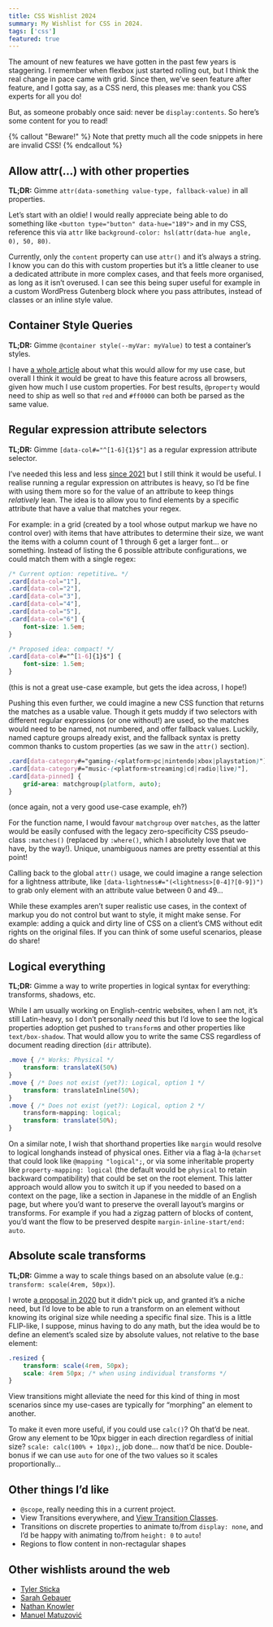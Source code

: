 ```yaml
---
title: CSS Wishlist 2024
summary: My Wishlist for CSS in 2024.
tags: ['css']
featured: true
---
```


The amount of new features we have gotten in the past few years is staggering. I remember when flexbox just started rolling out, but I think the real change in pace came with grid. Since then, we’ve seen feature after feature, and I gotta say, as a CSS nerd, this pleases me: thank you CSS experts for all you do!

But, as someone probably once said: never be `display:contents`. So here’s some content for you to read!

{% callout "Beware!" %}
Note that pretty much all the code snippets in here are invalid CSS!
{% endcallout %}

## Allow attr(…) with other properties

**TL;DR:** Gimme `attr(data-something value-type, fallback-value)` in all properties.

Let’s start with an oldie! I would really appreciate being able to do something like `<button type="button" data-hue="189">` and in my CSS, reference this via `attr` like `background-color: hsl(attr(data-hue angle, 0), 50, 80)`.

Currently, only the `content` property can use `attr()` and it’s always a string. I know you can do this with custom properties but it’s a little cleaner to use a dedicated attribute in more complex cases, and that feels more organised, as long as it isn’t overused. I can see this being super useful for example in a custom WordPress Gutenberg block where you pass attributes, instead of classes or an inline style value.

## Container Style Queries

**TL;DR:** Gimme `@container style(--myVar: myValue)` to test a container’s styles.

I have [a whole article](https://chriskirknielsen.com/blog/future-themes-with-container-style-queries/) about what this would allow for my use case, but overall I think it would be great to have this feature across all browsers, given how much I use custom properties. For best results, `@property` would need to ship as well so that `red` and `#ff0000` can both be parsed as the same value.

## Regular expression attribute selectors

**TL;DR:** Gimme `[data-col#="^[1-6]{1}$"]` as a regular expression attribute selector.

I’ve needed this less and less [since 2021](https://github.com/w3c/csswg-drafts/issues/1010#issuecomment-842535686) but I still think it would be useful. I realise running a regular expression on attributes is heavy, so I’d be fine with using them more so for the value of an attribute to keep things *relatively* lean. The idea is to allow you to find elements by a specific attribute that have a value that matches your regex.

For example: in a grid (created by a tool whose output markup we have no control over) with items that have attributes to determine their size, we want the items with a column count of 1 through 6 get a larger font… or something. Instead of listing the 6 possible attribute configurations, we could match them with a single regex:

```css
/* Current option: repetitive… */
.card[data-col="1"],
.card[data-col="2"],
.card[data-col="3"],
.card[data-col="4"],
.card[data-col="5"],
.card[data-col="6"] {
	font-size: 1.5em; 
}

/* Proposed idea: compact! */
.card[data-col#="^[1-6]{1}$"] {
	font-size: 1.5em;
}
```

(this is not a great use-case example, but gets the idea across, I hope!)

Pushing this even further, we could imagine a new CSS function that returns the matches as a usable value. Though it gets muddy if two selectors with different regular expressions (or one without!) are used, so the matches would need to be named, not numbered, and offer fallback values. Luckily, named capture groups already exist, and the fallback syntax is pretty common thanks to custom properties (as we saw in the `attr()` section).

```css
.card[data-category#="gaming-(<platform>pc|nintendo|xbox|playstation)"],
.card[data-category#="music-(<platform>streaming|cd|radio|live)"],
.card[data-pinned] {
	grid-area: matchgroup(platform, auto);
}
```

(once again, not a very good use-case example, eh?)

For the function name, I would favour `matchgroup` over `matches`, as the latter would be easily confused with the legacy zero-specificity CSS pseudo-class `:matches()` (replaced by `:where()`, which I absolutely love that we have, by the way!). Unique, unambiguous names are pretty essential at this point!

Calling back to the global `attr()` usage, we could imagine a range selection for a lightness attribute, like `[data-lightness#="(<lightness>[0-4]?[0-9])")` to grab only element with an attribute value between 0 and 49…

While these examples aren’t super realistic use cases, in the context of markup you do not control but want to style, it might make sense. For example: adding a quick and dirty line of CSS on a client’s CMS without edit rights on the original files. If you can think of some useful scenarios, please do share!

## Logical everything

**TL;DR:** Gimme a way to write properties in logical syntax for everything: transforms, shadows, etc.

While I am usually working on English-centric websites, when I am not, it’s still Latin-heavy, so I don’t personally *need* this but I’d love to see the logical properties adoption get pushed to `transform`s and other properties like `text/box-shadow`. That would allow you to write the same CSS regardless of document reading direction (`dir` attribute).

```css
.move { /* Works: Physical */
	transform: translateX(50%)
}
.move { /* Does not exist (yet?): Logical, option 1 */
	transform: translateInline(50%);
}
.move { /* Does not exist (yet?): Logical, option 2 */
	transform-mapping: logical;
	transform: translate(50%);
}
```

On a similar note, I wish that shorthand properties like `margin` would resolve to logical longhands instead of physical ones. Either via a flag à-la `@charset` that could look like `@mapping "logical";`, or via some inheritable property like `property-mapping: logical` (the default would be `physical` to retain backward compatibility) that could be set on the root element. This latter approach would allow you to switch it up if you needed to based on a context on the page, like a section in Japanese in the middle of an English page, but where you’d want to preserve the overall layout’s margins or transforms. For example if you had a zigzag pattern of blocks of content, you’d want the flow to be preserved despite `margin-inline-start/end: auto`.

## Absolute scale transforms

**TL;DR:** Gimme a way to scale things based on an absolute value (e.g.: `transform: scale(4rem, 50px)`).

I wrote [a proposal in 2020](https://github.com/w3c/csswg-drafts/issues/5273) but it didn't pick up, and granted it’s a niche need, but I’d love to be able to run a transform on an element without knowing its original size while needing a specific final size. This is a little FLIP-like, I suppose, minus having to do any math, but the idea would be to define an element’s scaled size by absolute values, not relative to the base element:

```css
.resized {
	transform: scale(4rem, 50px);
	scale: 4rem 50px; /* when using individual transforms */
}
```

View transitions might alleviate the need for this kind of thing in most scenarios since my use-cases are typically for “morphing” an element to another.

To make it even more useful, if you could use `calc()`? Oh that’d be neat. Grow any element to be 10px bigger in each direction regardless of initial size? `scale: calc(100% + 10px);`, job done… now that’d be nice. Double-bonus if we can use `auto` for one of the two values so it scales proportionally…

## Other things I’d like
- `@scope`, really needing this in a current project.
- View Transitions everywhere, and [View Transition Classes](https://github.com/w3c/csswg-drafts/issues/8319).
- Transitions on discrete properties to animate to/from `display: none`, and I’d be happy with animating to/from `height: 0` to `auto`!
- Regions to flow content in non-rectagular shapes

## Other wishlists around the web

- [Tyler Sticka](https://cloudfour.com/thinks/tylers-css-wish-list-for-2024/)
- [Sarah Gebauer](https://www.sarahgebauer.com/post/day-25-css-wishlist/)
- [Nathan Knowler](https://knowler.dev/blog/2024-css-wishlist)
- [Manuel Matuzović](https://www.matuzo.at/blog/2024/css-wish-list)